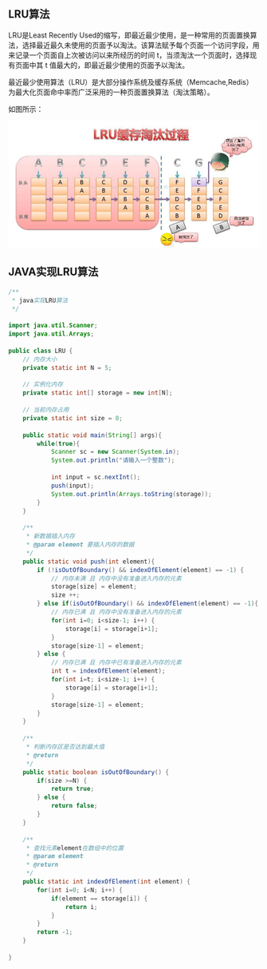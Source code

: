 ## LRU算法
LRU是Least Recently Used的缩写，即最近最少使用，是一种常用的页面置换算法，选择最近最久未使用的页面予以淘汰。该算法赋予每个页面一个访问字段，用来记录一个页面自上次被访问以来所经历的时间 t，当须淘汰一个页面时，选择现有页面中其 t 值最大的，即最近最少使用的页面予以淘汰。  

最近最少使用算法（LRU）是大部分操作系统及缓存系统（Memcache,Redis）为最大化页面命中率而广泛采用的一种页面置换算法（淘汰策略）。

如图所示：

![GitHub Logo](./lru.png)

## JAVA实现LRU算法
``` java
/**
 * java实现LRU算法
 */

import java.util.Scanner;
import java.util.Arrays;

public class LRU {
	// 内存大小
	private static int N = 5;

	// 实例化内存
	private static int[] storage = new int[N];

	// 当前内存占用
	private static int size = 0;

	public static void main(String[] args){
		while(true){
			Scanner sc = new Scanner(System.in);
			System.out.println("请输入一个整数");

			int input = sc.nextInt();
			push(input);
			System.out.println(Arrays.toString(storage));
		}
	}

	/**
	 * 新数据插入内存
	 * @param element 要插入内存的数据
	 */
	public static void push(int element){
		if (!isOutOfBoundary() && indexOfElement(element) == -1) {
			// 内存未满 且 内存中没有准备进入内存的元素
			storage[size] = element;
			size ++;	
		} else if(isOutOfBoundary() && indexOfElement(element) == -1){
			// 内存已满 且 内存中没有准备进入内存的元素
			for(int i=0; i<size-1; i++) {
				storage[i] = storage[i+1];				
			}
			storage[size-1] = element;
		} else {
			// 内存已满 且 内存中已有准备进入内存的元素
			int t = indexOfElement(element);
			for(int i=t; i<size-1; i++) {
				storage[i] = storage[i+1];
			}
			storage[size-1] = element;
		}
	}

	/**
	 * 判断内存区是否达到最大值
	 * @return
	 */
	public static boolean isOutOfBoundary() {
		if(size >=N) {
			return true;
		} else {
			return false;
		}
	}

	/**
	 * 查找元素element在数组中的位置
	 * @param element
	 * @return
	 */
	public static int indexOfElement(int element) {
		for(int i=0; i<N; i++) { 
			if(element == storage[i]) {
				return i;
			}
		}
		return -1;
	}	

}
```